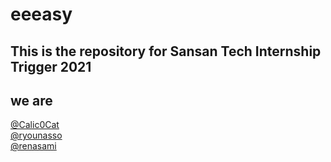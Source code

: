 # eeeasy

## This is the repository for Sansan Tech Internship Trigger 2021

## we are 

[@Calic0Cat](https://github.com/Calic0Cat)<br> 
[@ryounasso](https://github.com/ryounasso)<br>
[@renasami](https://github.com/renasami)
